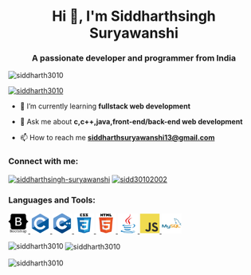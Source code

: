 <h1 align="center">Hi 👋, I'm Siddharthsingh Suryawanshi</h1>
<h3 align="center">A passionate developer and programmer from India</h3>

<p align="left"> <img src="https://komarev.com/ghpvc/?username=siddharth3010&label=Profile%20views&color=0e75b6&style=flat" alt="siddharth3010" /> </p>

<p align="left"> <a href="https://github.com/ryo-ma/github-profile-trophy"><img src="https://github-profile-trophy.vercel.app/?username=siddharth3010" alt="siddharth3010" /></a> </p>

- 🌱 I’m currently learning **fullstack web development**

- 💬 Ask me about **c,c++,java,front-end/back-end web development**

- 📫 How to reach me **siddharthsuryawanshi13@gmail.com**

<h3 align="left">Connect with me:</h3>
<p align="left">
<a href="https://linkedin.com/in/siddharthsingh-suryawanshi" target="blank"><img align="center" src="https://raw.githubusercontent.com/rahuldkjain/github-profile-readme-generator/master/src/images/icons/Social/linked-in-alt.svg" alt="siddharthsingh-suryawanshi" height="30" width="40" /></a>
<a href="https://www.codechef.com/users/sidd30102002" target="blank"><img align="center" src="https://cdn.jsdelivr.net/npm/simple-icons@3.1.0/icons/codechef.svg" alt="sidd30102002" height="30" width="40" /></a>
</p>

<h3 align="left">Languages and Tools:</h3>
<p align="left"> <a href="https://getbootstrap.com" target="_blank" rel="noreferrer"> <img src="https://raw.githubusercontent.com/devicons/devicon/master/icons/bootstrap/bootstrap-plain-wordmark.svg" alt="bootstrap" width="40" height="40"/> </a> <a href="https://www.cprogramming.com/" target="_blank" rel="noreferrer"> <img src="https://raw.githubusercontent.com/devicons/devicon/master/icons/c/c-original.svg" alt="c" width="40" height="40"/> </a> <a href="https://www.w3schools.com/cpp/" target="_blank" rel="noreferrer"> <img src="https://raw.githubusercontent.com/devicons/devicon/master/icons/cplusplus/cplusplus-original.svg" alt="cplusplus" width="40" height="40"/> </a> <a href="https://www.w3schools.com/css/" target="_blank" rel="noreferrer"> <img src="https://raw.githubusercontent.com/devicons/devicon/master/icons/css3/css3-original-wordmark.svg" alt="css3" width="40" height="40"/> </a> <a href="https://www.w3.org/html/" target="_blank" rel="noreferrer"> <img src="https://raw.githubusercontent.com/devicons/devicon/master/icons/html5/html5-original-wordmark.svg" alt="html5" width="40" height="40"/> </a> <a href="https://www.java.com" target="_blank" rel="noreferrer"> <img src="https://raw.githubusercontent.com/devicons/devicon/master/icons/java/java-original.svg" alt="java" width="40" height="40"/> </a> <a href="https://developer.mozilla.org/en-US/docs/Web/JavaScript" target="_blank" rel="noreferrer"> <img src="https://raw.githubusercontent.com/devicons/devicon/master/icons/javascript/javascript-original.svg" alt="javascript" width="40" height="40"/> </a> <a href="https://www.mysql.com/" target="_blank" rel="noreferrer"> <img src="https://raw.githubusercontent.com/devicons/devicon/master/icons/mysql/mysql-original-wordmark.svg" alt="mysql" width="40" height="40"/> </a> </p>

<p><img align="left" src="https://github-readme-stats.vercel.app/api/top-langs?username=siddharth3010&show_icons=true&locale=en&layout=compact" alt="siddharth3010" /></p>

<p>&nbsp;<img align="center" src="https://github-readme-stats.vercel.app/api?username=siddharth3010&show_icons=true&locale=en" alt="siddharth3010" /></p>

<p><img align="center" src="https://github-readme-streak-stats.herokuapp.com/?user=siddharth3010&" alt="siddharth3010" /></p>
